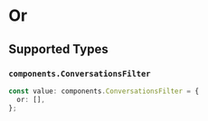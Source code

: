 # Or


## Supported Types

### `components.ConversationsFilter`

```typescript
const value: components.ConversationsFilter = {
  or: [],
};
```


